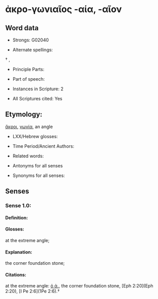 # ἀκρο-γωνιαῖος -αία, -αῖον

<!-- Status: S2=NeedsEdits -->
<!-- Lexica used for edits:   -->

## Word data

* Strongs: G02040

* Alternate spellings:

† , 

* Principle Parts: 


* Part of speech: 


* Instances in Scripture: 2

* All Scriptures cited: Yes

## Etymology: 

[ἄκροι](), [γωνία](), an angle

* LXX/Hebrew glosses: 


* Time Period/Ancient Authors: 


* Related words: 

* Antonyms for all senses

* Synonyms for all senses: 


## Senses 


### Sense  1.0: 

#### Definition: 

#### Glosses: 

at the extreme angle; 

#### Explanation: 

the corner foundation stone; 

#### Citations: 

at the extreme angle: [ὁ ἀ.](), the corner foundation stone, [Eph 2:20](Eph 2:20), [I Pe 2:6](1Pe 2:6).†
